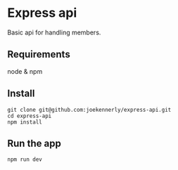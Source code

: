 # Express api

Basic api for handling members.

## Requirements

node & npm

## Install

```
git clone git@github.com:joekennerly/express-api.git
cd express-api
npm install
```

## Run the app

`npm run dev`
